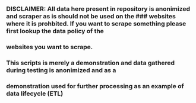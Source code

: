 ### DISCLAIMER: All data here present in repository is anonimized and scraper as is should not be used on the ### websites where it is prohbited. If you want to scrape something please first lookup the data policy of the 
### websites you want to scrape.

### This scripts is merely a demonstration and data gathered during testing is anonimized and as a
### demonstration used for further processing as an example of data lifecycle (ETL)
